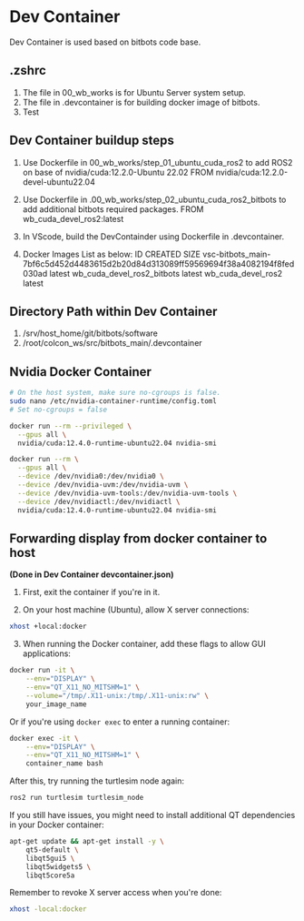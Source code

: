 # Dev Container

Dev Container is used based on bitbots code base.

## .zshrc

1. The file in 00_wb_works is for Ubuntu Server system setup.
2. The file in .devcontainer is for building docker image of bitbots.
3. Test

## Dev Container buildup steps

1. Use Dockerfile in 00_wb_works/step_01_ubuntu_cuda_ros2 to add ROS2 on base of nvidia/cuda:12.2.0-Ubuntu 22.02
   FROM nvidia/cuda:12.2.0-devel-ubuntu22.04

2. Use Dockerfile in .00_wb_works/step_02_ubuntu_cuda_ros2_bitbots to add additional bitbots required packages.
   FROM wb_cuda_devel_ros2:latest

3. In VScode, build the DevContainder using Dockerfile in .devcontainer.
4. Docker Images List as below:
    ID       CREATED         SIZE
    vsc-bitbots_main-7bf6c5d452d4483615d2b20d84d313089ff59569694f38a4082194f8fed030ad   latest                     wb_cuda_devel_ros2_bitbots                                                          latest                     wb_cuda_devel_ros2                                                                  latest

## Directory Path within Dev Container

1. /srv/host_home/git/bitbots/software
2. /root/colcon_ws/src/bitbots_main/.devcontainer

## Nvidia Docker Container

```bash
# On the host system, make sure no-cgroups is false.
sudo nano /etc/nvidia-container-runtime/config.toml
# Set no-cgroups = false

docker run --rm --privileged \
  --gpus all \
  nvidia/cuda:12.4.0-runtime-ubuntu22.04 nvidia-smi

docker run --rm \
  --gpus all \
  --device /dev/nvidia0:/dev/nvidia0 \
  --device /dev/nvidia-uvm:/dev/nvidia-uvm \
  --device /dev/nvidia-uvm-tools:/dev/nvidia-uvm-tools \
  --device /dev/nvidiactl:/dev/nvidiactl \
  nvidia/cuda:12.4.0-runtime-ubuntu22.04 nvidia-smi
```

## Forwarding display from docker container to host

**(Done in Dev Container devcontainer.json)**

1. First, exit the container if you're in it.

2. On your host machine (Ubuntu), allow X server connections:

```bash
xhost +local:docker
```

3. When running the Docker container, add these flags to allow GUI applications:

```bash
docker run -it \
    --env="DISPLAY" \
    --env="QT_X11_NO_MITSHM=1" \
    --volume="/tmp/.X11-unix:/tmp/.X11-unix:rw" \
    your_image_name
```

Or if you're using `docker exec` to enter a running container:

```bash
docker exec -it \
    --env="DISPLAY" \
    --env="QT_X11_NO_MITSHM=1" \
    container_name bash
```

After this, try running the turtlesim node again:

```bash
ros2 run turtlesim turtlesim_node
```

If you still have issues, you might need to install additional QT dependencies in your Docker container:

```bash
apt-get update && apt-get install -y \
    qt5-default \
    libqt5gui5 \
    libqt5widgets5 \
    libqt5core5a
```

Remember to revoke X server access when you're done:

```bash
xhost -local:docker
```
